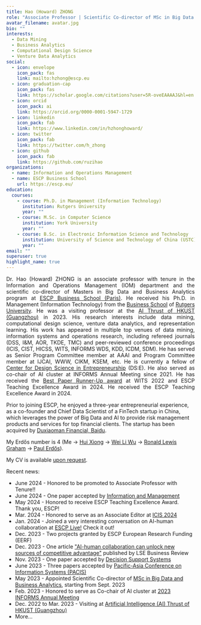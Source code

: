 ```yaml
---
title: Hao (Howard) ZHONG
role: "Associate Professor | Scientific Co-director of MSc in Big Data and Business Analytics"
avatar_filename: avatar.jpg
bio: ""
interests:
  - Data Mining
  - Business Analytics
  - Computational Design Science
  - Venture Data Analytics
social:
  - icon: envelope
    icon_pack: fas
    link: mailto:hzhong@escp.eu
  - icon: graduation-cap
    icon_pack: fas
    link: https://scholar.google.com/citations?user=5R-oveEAAAAJ&hl=en
  - icon: orcid
    icon_pack: ai
    link: https://orcid.org/0000-0001-5947-1729
  - icon: linkedin
    icon_pack: fab
    link: https://www.linkedin.com/in/hzhonghoward/
  - icon: twitter
    icon_pack: fab
    link: https://twitter.com/h_zhong
  - icon: github
    icon_pack: fab
    link: https://github.com/ruzihao
organizations:
  - name: Information and Operations Management
  - name: ESCP Business School
    url: https://escp.eu/
education:
  courses:
    - course: Ph.D. in Management (Information Technology)
      institution: Rutgers University
      year: ""
    - course: M.Sc. in Computer Science
      institution: York University
      year: ""
    - course: B.Sc. in Electronic Information Science and Technology
      institution: University of Science and Technology of China (USTC)
      year: ""
email: ""
superuser: true
highlight_name: true
---
```


<style>
details > summary {
  list-style: none;
}
details > summary::-webkit-details-marker {
  display: none;
}
</style>

<p align="justify">
Dr. Hao (Howard) ZHONG is an associate professor with tenure in the Information and Operations Management (IOM) department and the scientific co-director of Masters in Big Data and Business Analytics program at <a href="https://escp.eu/">ESCP Business School (Paris)</a>. He received his Ph.D. in Management (Information Technology) from the <a href="https://www.business.rutgers.edu/">Business School</a> of <a href="https://www.rutgers.edu/">Rutgers University</a>. He was a visiting professor at the <a href="https://www.hkust-gz.edu.cn/academics/hubs-and-thrust-areas/information-hub/artificial-intelligence/">AI Thrust of HKUST (Guangzhou)</a> in 2023. His research interests include data mining, computational design science, venture data analytics, and representation learning. His work has appeared in multiple top venues of data mining, information systems and operations research, including refereed journals (DSS, I&M, AOR, TKDE, TMC) and peer-reviewed conference proceedings (ICIS, CIST, HICSS, WITS, INFORMS WDS, KDD, ICDM, SDM). He has served as Senior Program Committee member at AAAI and Program Committee member at IJCAI, WWW, CIKM, KSEM, etc. He is currently a fellow of <a href="https://www.center-dse.escp-business-school.de/">Center for Design Science in Entrepreneurship</a> (DS:E). He also served as co-chair of AI cluster at INFORMS Annual Meeting since 2021. He has received the <a href="https://witsconf.org/wits2022-awards/">Best Paper Runner-Up award</a> at WITS 2022 and ESCP Teaching Excellence Award in 2024. He received the ESCP Teaching Excellence Award in 2024.

Prior to joining ESCP, he enjoyed a three-year entrepreneurial experience, as a co-founder and Chief Data Scientist of a FinTech startup in China, which leverages the power of Big Data and AI to provide risk management products and services for top financial clients. The startup has been acquired by <a href="https://www.duxiaoman.com/">Duxiaoman Financial, Baidu</a>.
</p>

My Erdős number is 4 (Me → [Hui Xiong](https://www.hkust-gz.edu.cn/people/hui-xiong/) → [Wei Li Wu](https://personal.utdallas.edu/~weiliwu/) → [Ronald Lewis Graham](https://en.wikipedia.org/wiki/Ronald_Graham) → [Paul Erdős](https://en.wikipedia.org/wiki/Paul_Erd%C5%91s)).

My CV is available <a href="mailto:hzhong@escp.eu">upon request</a>.

Recent news:
* June 2024 - Honored to be promoted to Associate Professor with Tenure!!
* June 2024 - One paper accepted by <a href="https://www.sciencedirect.com/science/article/abs/pii/S0378720624000703">Information and Management</a>
* May 2024 - Honored to receive ESCP Teaching Excellence Award. Thank you, ESCP!
* Mar. 2024 - Honored to serve as an Associate Editor at <a href="https://icis2024.aisconferences.org/">ICIS 2024</a>
* Jan. 2024 - Joined a very interesting conversation on AI-human collaboration at <a href="https://www.linkedin.com/events/escplive-will2024betheyearofai-7151574482648788993/theater/">ESCP Live!</a> Check it out!
* Dec. 2023 - Two projects granted by ESCP European Research Funding (EERF)
* Dec. 2023 - One article <a href="https://blogs.lse.ac.uk/businessreview/2023/12/12/ai-human-collaboration-can-unlock-new-sources-of-competitive-advantage/">"AI-human collaboration can unlock new sources of competitive advantage"</a> published by LSE Business Review
* Nov. 2023 - One paper accepted by <a href="https://doi.org/10.1016/j.dss.2023.114130">Decision Support Systems</a>
* June 2023 - Three papers accepted by <a href="https://pacis2023.aisconferences.org/">Pacific-Asia Conference on Information Systems (PACIS)</a>
* May 2023 - Appointed Scientific Co-director of <a href="https://escp.eu/programmes/specialised-masters-MScs/MSc-in-Big-Data-and-Business-Analytics">MSc in Big Data and Business Analytics</a>, starting from Sept. 2023
* Feb. 2023 - Honored to serve as Co-chair of AI cluster at <a href="https://meetings.informs.org/wordpress/phoenix2023/">2023 INFORMS Annual Meeting</a>
* Dec. 2022 to Mar. 2023 - Visiting at <a href="https://hkust-gz.edu.cn/academics/four-hubs/information-hub/artificial-intelligence">Artificial Intelligence (AI) Thrust of HKUST (Guangzhou)</a>
* <details>
  <summary>More...</summary>
  <ul>
    <li> Dec. 2022 - Honored to receive the Best Paper Runner-Up award at <a href="https://witsconf.org/wits2022-call-for-papers/">Workshop on Information Technology and Systems (WITS)</a></li>
    <li> Dec. 2022 - Four projects granted by ESCP European Research Funding (EERF)</li>
    <li> Nov. 2022 - Interview on <a href="https://thechoice.escp.eu/tomorrow-choices/my-boss-wants-me-to-launch-us-into-the-metaverse-what-do-i-do/">Strategies for Metaverse Launch</a> by <a href="https://thechoice.escp.eu/">The Choice by ESCP</a></li>
    <li> Oct. 2022 - Four papers accepted by <a href="https://witsconf.org/wits2022-call-for-papers/">Workshop on Information Technology and Systems (WITS)</a></li>
    <li> Sept. 2022 - Two papers accepted by <a href="https://icis2022.aisconferences.org/">International Conference on Information Systems (ICIS)</a></li>
    <li> Sept. 2022 - One paper accepted by <a href="https://hicss.hawaii.edu/">Hawaii International Conference on System Science (HICSS)</a></li>
    <li> Sept. 2022 - One article <a href="https://www.lesechos.fr/idees-debats/leadership-management/intelligence-artificielle-qui-sortira-vainqueur-de-la-bataille-geopolitique-1780576#:~:text=Chronique-,Intelligence%20artificielle%20%3A%20qui%20sortira%20vainqueur%20de%20la%20bataille%20g%C3%A9opolitique%20%3F,mondiales%20se%20disputent%20le%20leadership.">"Intelligence artificielle : qui sortira vainqueur de la bataille géopolitique?"</a> published by Les Echos</li>
    <li> Aug. 2022 - Three papers accepted by <a href="https://blogs.ubc.ca/datascience2022/">INFORMS Workshop on Data Science (INFORMS WDS)</a></li>
    <li> Aug. 2022 - One paper accepted by <a href="https://sites.google.com/view/cist2022/">Conference on Information Systems and Technology (CIST)</a></li>
    <li> Feb. 2022 - Honored to serve as Co-chair of AI cluster at <a href="https://meetings.informs.org/wordpress/indianapolis2022/">2022 INFORMS Annual Meeting</a></li>
    <li>Dec. 2021 - Two projects granted by ESCP European Research Funding (EERF)</li>
    <li>Oct. 2021 - One paper accepted by <a href="https://witsconf.org/wits2021-call-for-papers/">Workshop on Information Technology and Systems (WITS)</a></li>
    <li>Aug. 2021 - One paper accepted by <a href="https://kdd.org/kdd2021/">ACM SIGKDD Conference on Knowledge Discovery and Data Mining (KDD)</a></li>
    <li>Aug. 2021 - Honored to be an ESCP Fellow of <a href="https://www.center-dse.escp-business-school.de/">the Center for Design Science in Entrepreneurship (DS:E)</a></li>
    <li>Jan. 2021 - Honored to serve as Co-chair of AI cluster at <a href="https://meetings.informs.org/wordpress/anaheim2021/">2021 INFORMS Annual Meeting</a></li>
    <li>Dec. 2020 - One project granted by ESCP European Research Funding (EERF)</li>
  </ul>
  </details>

<!-- {{< icon name="download" pack="fas" >}} Download my {{< staticref "uploads/demo_resume.pdf" "newtab" >}}resumé{{< /staticref >}}. -->
